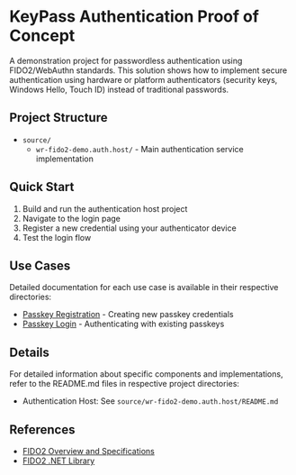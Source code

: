 # KeyPass Authentication Proof of Concept

A demonstration project for passwordless authentication using FIDO2/WebAuthn standards. This solution shows how to implement secure authentication using hardware or platform authenticators (security keys, Windows Hello, Touch ID) instead of traditional passwords.

## Project Structure

- `source/`
   - `wr-fido2-demo.auth.host/` - Main authentication service implementation

## Quick Start

1. Build and run the authentication host project
2. Navigate to the login page
3. Register a new credential using your authenticator device
4. Test the login flow

## Use Cases

Detailed documentation for each use case is available in their respective directories:
- [Passkey Registration](source/wr-fido2-demo.auth.host/UseCases/PasskeyCredentialCreation/_README.md) - Creating new passkey credentials
- [Passkey Login](source/wr-fido2-demo.auth.host/UseCases/PasskeyLogin/_README.md) - Authenticating with existing passkeys

## Details

For detailed information about specific components and implementations, refer to the README.md files in respective project directories:
- Authentication Host: See `source/wr-fido2-demo.auth.host/README.md`

## References

- [FIDO2 Overview and Specifications](https://fidoalliance.org/fido2/)
- [FIDO2 .NET Library](https://github.com/passwordless-lib/fido2-net-lib)
